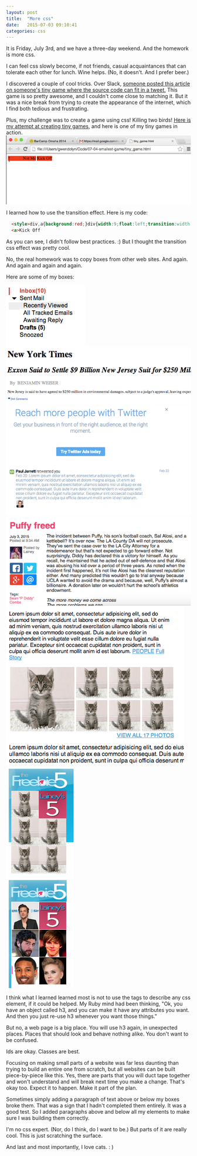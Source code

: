 ```yaml
---
layout: post
title:  "More css"
date:   2015-07-03 09:10:41
categories: css
---
```

It is Friday, July 3rd, and we have a three-day weekend.  And the homework is more css.  

I can feel css slowly become, if not friends, casual acquaintances that can tolerate each other for lunch.  Wine helps.  (No, it doesn't.  And I prefer beer.)  

I discovered a couple of cool tricks.  Over Slack, [someone posted this article on someone's tiny game where the source code can fit in a tweet.](http://boingboing.net/2015/06/30/tiny-twitch.html)  This game is so pretty awesome, and I couldn't come close to matching it.  But it was a nice break from trying to create the appearance of the internet, which I find both tedious and frustrating.

Plus, my challenge was to create a game using css!  Killing two birds!  [Here is my attempt at creating tiny games](https://github.com/Gmfholley/07-04-tiny-games), and here is one of my tiny games in action.
<img src="/assets/2015-07-03-transition.gif" alt="Tiny css game" style="display: block; text-align: center;">

I learned how to use the transition effect.  Here is my code:

```html
  <style>div,a{background:red;}div{width:9;float:left;transition:width 1s}div:hover{width:100%}</style><div>*</div><a>Not Me</a>
  <a>Kick Off
```

As you can see, I didn't follow best practices. :)  But I thought the transition css effect was pretty cool.

No, the real homework was to copy boxes from other web sites.  And again. And again and again and again.

Here are some of my boxes:

<img src="/assets/2015-07-03-gmail.png" alt="gmail inbox" style="display: inline-block; text-align: center;">
<img src="/assets/2015-07-03-ny-times.png" alt="ny times article" style="display: inline-block; text-align: center;">
<img src="/assets/2015-07-03-twitter.png" alt="twitter masthead" style="display: inline-block; text-align: center;">
<img src="/assets/2015-07-03-blog.png" alt="blog entry" style="display: inline-block; text-align: center;">
<img src="/assets/2015-07-03-blog-with-pics.png" alt="block article" style="display: inline-block; text-align: center;">
<img src="/assets/2015-07-03-side-bar.png" alt="blog side bar" style="display: inline-block; text-align: center;">

I think what I learned learned most is not to use the tags to describe any css element, if it could be helped. My Ruby mind had been thinking, "Ok, you have an object called h3, and you can make it have any attributes you want.  And then you just re-use h3 whenever you want those things."

But no, a web page is a big place.  You will use h3 again, in unexpected places.  Places that should look and behave nothing alike.  You don't want to be confused. 

Ids are okay.  Classes are best.

Focusing on making small parts of a website was far less daunting than trying to build an entire one from scratch, but all websites can be built piece-by-piece like this.  Yes, there are parts that you will duct tape together and won't understand and will break next time you make a change.  That's okay too.  Expect it to happen.  Make it part of the plan.

Sometimes simply adding a paragraph of text above or below my boxes broke them.  That was a sign that I hadn't completed them entirely.  It was a good test.  So I added paragraphs above and below all my elements to make sure I was building them correctly.

I'm no css expert.  (Nor, do I think, do I want to be.)  But parts of it are really cool.  This is just scratching the surface.

And last and most importantly, I love cats. : )